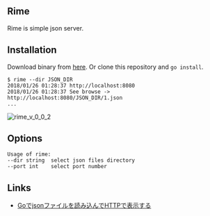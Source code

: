 ## Rime
Rime is simple json server.

## Installation

Download binary from [here](https://github.com/wataru0225/rime/releases/latest).
Or clone this repository and `go install`.

```
$ rime --dir JSON_DIR
2018/01/26 01:28:37 http://localhost:8080
2018/01/26 01:28:37 See browse -> http://localhost:8080/JSON_DIR/1.json
...
```

![rime_v_0_0_2](https://user-images.githubusercontent.com/7300913/35401843-05415f1c-023e-11e8-86d2-fb0585295763.gif)

## Options

```
Usage of rime:
--dir string  select json files directory
--port int    select port number
```

## Links

- [Goでjsonファイルを読み込んでHTTPで表示する](http://wataru0225.hateblo.jp/entry/2018/01/26/221512)
